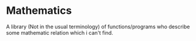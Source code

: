 # Mathematics
A library (Not in the usual terminology)  of functions/programs who describe some mathematic relation which i can't find.
